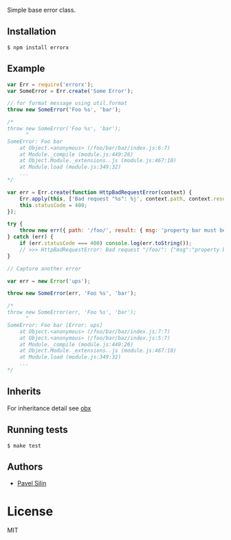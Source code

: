 Simple base error class.

## Installation

```
$ npm install errorx
```

## Example

```js
var Err = require('errorx');
var SomeError = Err.create('Some Error');

// for format message using util.format
throw new SomeError('Foo %s', 'bar');

/*
throw new SomeError('Foo %s', 'bar');
      ^
SomeError: Foo bar
    at Object.<anonymous> (/foo/bar/baz/index.js:6:7)
    at Module._compile (module.js:449:26)
    at Object.Module._extensions..js (module.js:467:10)
    at Module.load (module.js:349:32)
    ...
*/

var err = Err.create(function HttpBadRequestError(context) {
    Err.apply(this, ['Bad request "%s": %j', context.path, context.result]);
    this.statusCode = 400;
});

try {
    throw new err({ path: '/foo/', result: { msg: 'property bar must be a string' } });
} catch (err) {
    if (err.statusCode === 400) console.log(err.toString());
    // >>> HttpBadRequestError: Bad request "/foo/": {"msg":"property bar must be a string"}
}

// Capture another error

var err = new Error('ups');

throw new SomeError(err, 'Foo %s', 'bar');

/*
throw new SomeError(err, 'Foo %s', 'bar');
      ^
SomeError: Foo bar [Error: ups]
    at Object.<anonymous> (/foo/bar/baz/index.js:7:7)
    at Object.<anonymous> (/foo/bar/baz/index.js:5:7)
    at Module._compile (module.js:449:26)
    at Object.Module._extensions..js (module.js:467:10)
    at Module.load (module.js:349:32)
    ...
*/

```
## Inherits

For inheritance detail see [obx](https://www.npmjs.org/package/obx)

## Running tests

```
$ make test
```

## Authors

  - [Pavel Silin](https://github.com/fi11)

# License

  MIT
